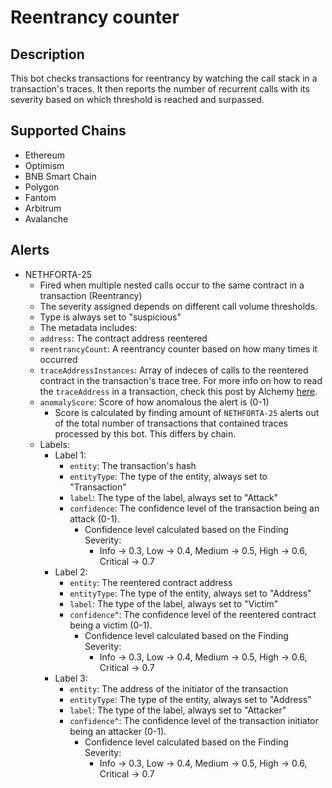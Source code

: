 # Reentrancy counter

## Description

This bot checks transactions for reentrancy by watching the call stack in a transaction's traces. It then reports the number of recurrent calls with its severity based on which threshold is reached and surpassed.

## Supported Chains

- Ethereum
- Optimism
- BNB Smart Chain
- Polygon
- Fantom
- Arbitrum
- Avalanche

## Alerts

- NETHFORTA-25
  - Fired when multiple nested calls occur to the same contract in a transaction (Reentrancy)
  - The severity assigned depends on different call volume thresholds.
  - Type is always set to "suspicious"
  - The metadata includes:
  - `address`: The contract address reentered
  - `reentrancyCount`: A reentrancy counter based on how many times it occurred
  - `traceAddressInstances`: Array of indeces of calls to the reentered contract in the transaction's trace tree. For more info on how to read the `traceAddress` in a transaction, check this post by Alchemy [here](https://docs.alchemy.com/reference/what-are-evm-traces#how-to-read-traceaddress).
  - `anomalyScore`: Score of how anomalous the alert is (0-1)
    - Score is calculated by finding amount of `NETHFORTA-25` alerts out of the total number of transactions that contained traces processed by this bot. This differs by chain.
  - Labels:
    - Label 1:
      - `entity`: The transaction's hash
      - `entityType`: The type of the entity, always set to "Transaction"
      - `label`: The type of the label, always set to "Attack"
      - `confidence`: The confidence level of the transaction being an attack (0-1).
        - Confidence level calculated based on the Finding Severity:
          - Info -> 0.3, Low -> 0.4, Medium -> 0.5, High -> 0.6, Critical -> 0.7
    - Label 2:
      - `entity`: The reentered contract address
      - `entityType`: The type of the entity, always set to "Address"
      - `label`: The type of the label, always set to "Victim"
      - `confidence`^: The confidence level of the reentered contract being a victim (0-1).
        - Confidence level calculated based on the Finding Severity:
          - Info -> 0.3, Low -> 0.4, Medium -> 0.5, High -> 0.6, Critical -> 0.7
    - Label 3:
      - `entity`: The address of the initiator of the transaction
      - `entityType`: The type of the entity, always set to "Address"
      - `label`: The type of the label, always set to "Attacker"
      - `confidence`^: The confidence level of the transaction initiator being an attacker (0-1).
        - Confidence level calculated based on the Finding Severity:
          - Info -> 0.3, Low -> 0.4, Medium -> 0.5, High -> 0.6, Critical -> 0.7

